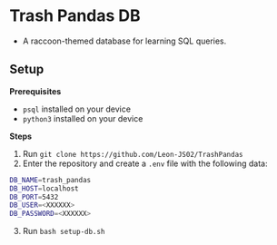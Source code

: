 # Trash Pandas DB
- A raccoon-themed database for learning SQL queries.

## Setup
**Prerequisites**
- `psql` installed on your device
- `python3` installed on your device

**Steps**
1. Run `git clone https://github.com/Leon-JS02/TrashPandas`
2. Enter the repository and create a `.env` file with the following data:
```bash
DB_NAME=trash_pandas
DB_HOST=localhost
DB_PORT=5432
DB_USER=<XXXXXX>
DB_PASSWORD=<XXXXXX>
```
3. Run `bash setup-db.sh`
